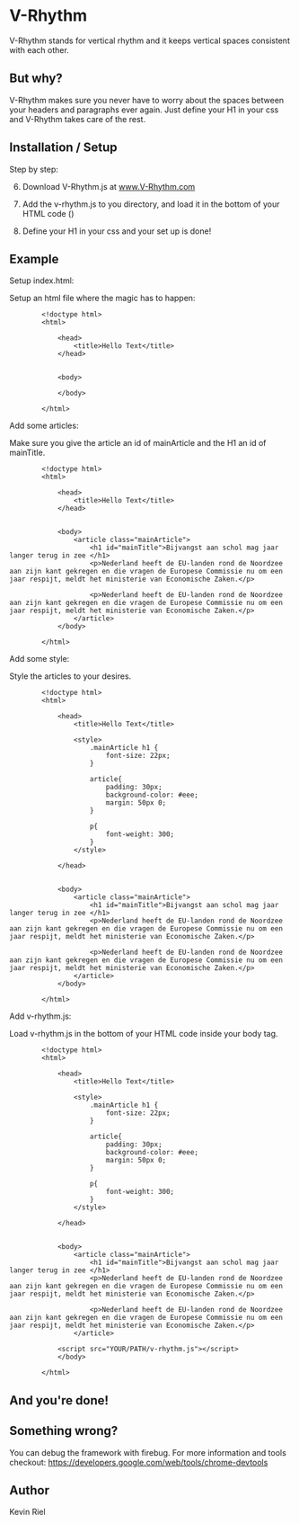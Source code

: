# V-Rhythm 

V-Rhythm stands for vertical rhythm and it keeps vertical spaces consistent with each other.


## But why?

V-Rhythm makes sure  you never have to worry about the spaces between your headers and paragraphs ever again. Just define your H1 in your css and V-Rhythm takes care of the rest.  


## Installation / Setup

Step by step:

6. 	Download V-Rhythm.js at www.V-Rhythm.com

5. 	Add the v-rhythm.js to you directory, and load it in the bottom of your HTML code 
		(<script src="YOUR/PATH/v-rhythm.js"></script>)

4. Define your H1 in your css and your set up is done!

## Example

Setup index.html:

Setup an html file where the magic has to happen:  

	   		<!doctype html>
			<html>
			
				<head>
				    <title>Hello Text</title>
				</head>
				
				
				<body>
				
				</body>
			
			</html>
	   
	   
Add some articles: 

Make sure you give the article an id of mainArticle and the H1 an id of mainTitle.

	   		<!doctype html>
			<html>
			
				<head>
				    <title>Hello Text</title>
				</head>
				
				
				<body>
					<article class="mainArticle">
						<h1 id="mainTitle">Bijvangst aan schol mag jaar langer terug in zee </h1>
						<p>Nederland heeft de EU-landen rond de Noordzee aan zijn kant gekregen en die vragen de Europese Commissie nu om een jaar respijt, meldt het ministerie van Economische Zaken.</p>
						
						<p>Nederland heeft de EU-landen rond de Noordzee aan zijn kant gekregen en die vragen de Europese Commissie nu om een jaar respijt, meldt het ministerie van Economische Zaken.</p>
					</article>
				</body>
			
			</html>
			
			
			
Add some style:

Style the articles to your desires.


			<!doctype html>
			<html>
			
				<head>
				    <title>Hello Text</title>
				    
				    <style>
					    .mainArticle h1 {
							font-size: 22px;
						}
						
						article{
							padding: 30px;
							background-color: #eee;
							margin: 50px 0;
						}
						
						p{
							font-weight: 300;
						}
					</style>
					
				</head>
				
				
				<body>
					<article class="mainArticle">
						<h1 id="mainTitle">Bijvangst aan schol mag jaar langer terug in zee </h1>
						<p>Nederland heeft de EU-landen rond de Noordzee aan zijn kant gekregen en die vragen de Europese Commissie nu om een jaar respijt, meldt het ministerie van Economische Zaken.</p>
						
						<p>Nederland heeft de EU-landen rond de Noordzee aan zijn kant gekregen en die vragen de Europese Commissie nu om een jaar respijt, meldt het ministerie van Economische Zaken.</p>
					</article>
				</body>
			
			</html>
			
			
			
Add v-rhythm.js:

Load v-rhythm.js in the bottom of your HTML code inside your body tag.


			<!doctype html>
			<html>
			
				<head>
				    <title>Hello Text</title>
				    
				    <style>
					    .mainArticle h1 {
							font-size: 22px;
						}
						
						article{
							padding: 30px;
							background-color: #eee;
							margin: 50px 0;
						}
						
						p{
							font-weight: 300;
						}
					</style>
					
				</head>
				
				
				<body>
					<article class="mainArticle">
						<h1 id="mainTitle">Bijvangst aan schol mag jaar langer terug in zee </h1>
						<p>Nederland heeft de EU-landen rond de Noordzee aan zijn kant gekregen en die vragen de Europese Commissie nu om een jaar respijt, meldt het ministerie van Economische Zaken.</p>
						
						<p>Nederland heeft de EU-landen rond de Noordzee aan zijn kant gekregen en die vragen de Europese Commissie nu om een jaar respijt, meldt het ministerie van Economische Zaken.</p>
					</article>
					
				<script src="YOUR/PATH/v-rhythm.js"></script>
				</body>
			
			</html>

## And you're done!

## Something wrong?

You can debug the framework with firebug. For more information and tools checkout: https://developers.google.com/web/tools/chrome-devtools

## Author

Kevin Riel

	   

   	   
